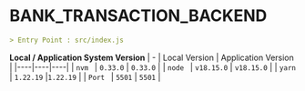 # BANK_TRANSACTION_BACKEND

```md
> Entry Point : src/index.js
```

**Local / Application System Version**
| - | Local Version | Application Version |
|----|----|----|
| `nvm ` | `0.33.0` | `0.33.0` |
| `node ` | `v18.15.0` | `v18.15.0` |
| `yarn ` | `1.22.19` |`1.22.19` |
| `Port ` | `5501` | `5501` |